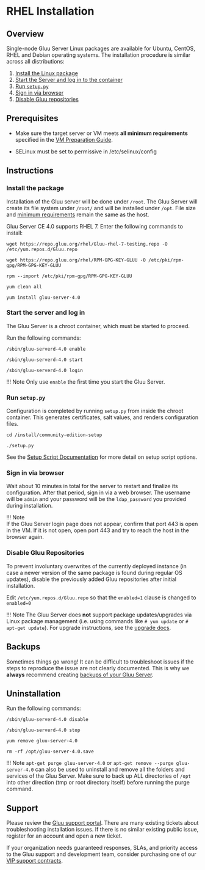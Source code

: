 # RHEL Installation 
## Overview
Single-node Gluu Server Linux packages are available for Ubuntu, CentOS, RHEL and Debian operating systems. The installation procedure is similar across all distributions: 

1. [Install the Linux package](#install-the-package)
2. [Start the Server and log in to the container](#start-the-server-and-log-in)
3. [Run `setup.py`](#run-setuppy)
4. [Sign in via browser](#sign-in-via-browser)
5. [Disable Gluu repositories](#disable-gluu-repositories)

## Prerequisites

- Make sure the target server or VM meets **all minimum requirements** specified in the [VM Preparation Guide](../installation-guide/index.md).   

- SELinux must be set to permissive in /etc/selinux/config


  
## Instructions

### Install the package

Installation of the Gluu server will be done under `/root`. 
The Gluu Server will create its file system under `/root/` and will be installed under `/opt`. File size and [minimum requirements](../installation-guide/index.md) remain the same as the host.

Gluu Server CE 4.0 supports RHEL 7. Enter the following commands to install:

```
wget https://repo.gluu.org/rhel/Gluu-rhel-7-testing.repo -O /etc/yum.repos.d/Gluu.repo
```

```
wget https://repo.gluu.org/rhel/RPM-GPG-KEY-GLUU -O /etc/pki/rpm-gpg/RPM-GPG-KEY-GLUU
```

```
rpm --import /etc/pki/rpm-gpg/RPM-GPG-KEY-GLUU
```

```
yum clean all
```

```
yum install gluu-server-4.0
```

### Start the server and log in

The Gluu Server is a chroot container, which must be started to proceed. 

Run the following commands: 

```
/sbin/gluu-serverd-4.0 enable
```

```
/sbin/gluu-serverd-4.0 start
```

```
/sbin/gluu-serverd-4.0 login
```

!!! Note
    Only use `enable` the first time you start the Gluu Server.

### Run `setup.py`

Configuration is completed by running `setup.py` from inside the chroot container. This generates certificates, salt values, and renders configuration files.

```
cd /install/community-edition-setup
```

```
./setup.py
```   

See the [Setup Script Documentation](./setup_py.md#setup-prompt) for more detail on setup script options.

### Sign in via browser

Wait about 10 minutes in total for the server to restart and finalize its configuration. After that period, sign in via a web browser. The username will be `admin` and your password will be the `ldap_password` you provided during installation. 

!!! Note   
    If the Gluu Server login page does not appear, confirm that port 443 is open in the VM. If it is not open, open port 443 and try to reach the host in the browser again.   

### Disable Gluu Repositories

To prevent involuntary overwrites of the currently deployed instance (in case a newer version of the same package is found during regular OS updates), disable the previously added Gluu repositories after initial installation.

Edit `/etc/yum.repos.d/Gluu.repo` so that the `enabled=1` clause is changed to `enabled=0`        

!!! Note
    The Gluu Server does **not** support package updates/upgrades via Linux package management (i.e. using commands like `# yum update` or `# apt-get update`). For upgrade instructions, see the [upgrade docs](../upgrade/index.md).

## Backups
Sometimes things go wrong! It can be difficult to troubleshoot issues if the steps to reproduce the issue are not clearly documented. This is why we **always** recommend creating [backups of your Gluu Server](../operation/backup.md). 

## Uninstallation

Run the following commands:

```
/sbin/gluu-serverd-4.0 disable
```

```
/sbin/gluu-serverd-4.0 stop
```

```
yum remove gluu-server-4.0 
```

```
rm -rf /opt/gluu-server-4.0.save
```

!!! Note
    `apt-get purge gluu-server-4.0` or `apt-get remove --purge gluu-server-4.0` can also be used to uninstall and remove all the folders and services of the Gluu Server. Make sure to back up ALL directories of `/opt` into other direction (tmp or root directory itself) before running the purge command.

## Support
Please review the [Gluu support portal](https://support.gluu.org). There are many existing tickets about troubleshooting installation issues. If there is no similar existing public issue, register for an account and open a new ticket. 

If your organization needs guaranteed responses, SLAs, and priority access to the Gluu support and development team, consider purchasing one of our [VIP support contracts](https://gluu.org/pricing).  
